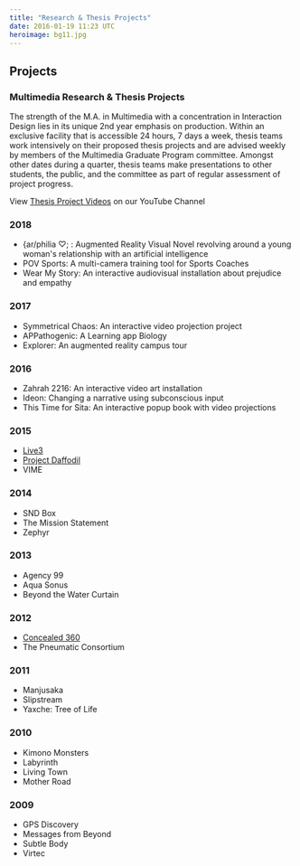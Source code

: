 ```yaml
---
title: "Research & Thesis Projects"
date: 2016-01-19 11:23 UTC
heroimage: bg11.jpg
---
```

## Projects

### Multimedia Research & Thesis Projects

The strength of the M.A. in Multimedia with a concentration in Interaction Design lies in its unique 2nd year emphasis on production. Within an exclusive facility that is accessible 24 hours, 7 days a week, thesis teams work intensively on their proposed thesis projects and are advised weekly by members of the Multimedia Graduate Program committee. Amongst other dates during a quarter, thesis teams make presentations to other students, the public, and the committee as part of regular assessment of project progress.

View [Thesis Project Videos](https://www.youtube.com/watch?v=Z6aAhnLbHaw&list=PL-zTjF_nOo37KT4xs3nNPe88es_LDX-EK) on our YouTube Channel

### 2018
* {ar/philia &#x2661;; : Augmented Reality Visual Novel revolving around a young woman's relationship with an artificial intelligence
* POV Sports: A multi-camera training tool for Sports Coaches
* Wear My Story: An interactive audiovisual installation about prejudice and empathy

### 2017

* Symmetrical Chaos: An interactive video projection project
* APPathogenic: A Learning app Biology
* Explorer: An augmented reality campus tour

### 2016

* Zahrah 2216: An interactive video art installation
* Ideon: Changing a narrative using subconscious input
* This Time for Sita: An interactive popup book with video projections

### 2015

* [Live3](http://www.live3.me/)
* [Project Daffodil](http://www.projectdaffodil.com/)
* VIME

### 2014

* SND Box
* The Mission Statement
* Zephyr

### 2013

* Agency 99
* Aqua Sonus
* Beyond the Water Curtain

### 2012

* [Concealed 360](https://www.youtube.com/watch?v=-_5K_chIyvQ)
* The Pneumatic Consortium

### 2011

* Manjusaka
* Slipstream
* Yaxche: Tree of Life

### 2010

* Kimono Monsters
* Labyrinth
* Living Town
* Mother Road

### 2009

* GPS Discovery
* Messages from Beyond
* Subtle Body
* Virtec
